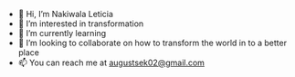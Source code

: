 - 👋 Hi, I’m Nakiwala Leticia
- 👀 I’m interested in transformation
- 🌱 I’m currently learning 
- 💞️ I’m looking to collaborate on how to transform the world in to a better place
- 📫 You can reach me at augustsek02@gmail.com

<!---
leticianakiwala/leticianakiwala is a ✨ special ✨ repository because its `README.md` (this file) appears on your GitHub profile.
You can click the Preview link to take a look at your changes.
--->

